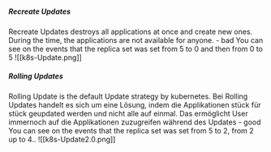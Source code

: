##### Recreate Updates
Recreate Updates destroys all applications at once and create new ones. During the time, the applications are not available for anyone. - bad
You can see on the events that the replica set was set from 5 to 0 and then from 0 to 5
![[k8s-Update.png]]
##### Rolling Updates
Rolling Update is the default Update strategy by kubernetes. Bei Rolling Updates handelt es sich um eine Lösung, indem die Applikationen stück für stück geupdated werden und nicht alle auf einmal. Das ermöglicht User immernoch auf die Applikationen zuzugreifen während des Updates - good
You can see on the events that the replica set was set from 5 to 2, from 2 up to 4..
![[k8s-Update2.0.png]]